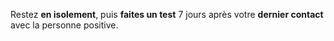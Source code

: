 Restez **en isolement**, puis **faites un test** 7 jours après votre **dernier contact** avec la personne positive.